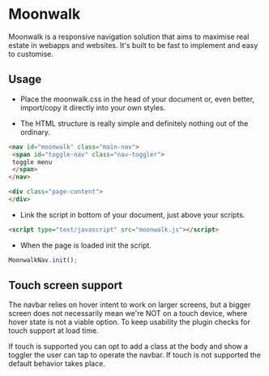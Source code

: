 # Moonwalk

Moonwalk is a responsive navigation solution that aims to maximise real estate in webapps and websites. It's built to be fast to implement and easy to customise.

## Usage

- Place the moonwalk.css in the head of your document or, even better, import/copy it directly into your own styles.

- The HTML structure is really simple and definitely nothing out of the ordinary.

```html
<nav id="moonwalk" class="main-nav">
 <span id="toggle-nav" class="nav-toggler">
 toggle menu
 </span>
</nav>

<div class="page-content">
</div>
```

- Link the script in bottom of your document, just above your scripts.

```html
<script type="text/javascript" src="moonwalk.js"></script>
```

- When the page is loaded init the script.

```javascript
MoonwalkNav.init();
```

## Touch screen support

The navbar relies on hover intent to work on larger screens, but a bigger screen does not necessarily mean we're NOT on a touch device, where hover state is not a viable option.
To keep usability the plugin checks for touch support at load time. 

If touch is supported you can opt to add a class at the body and show a toggler the user can tap to operate the navbar. If touch is not supported the default behavior takes place.




